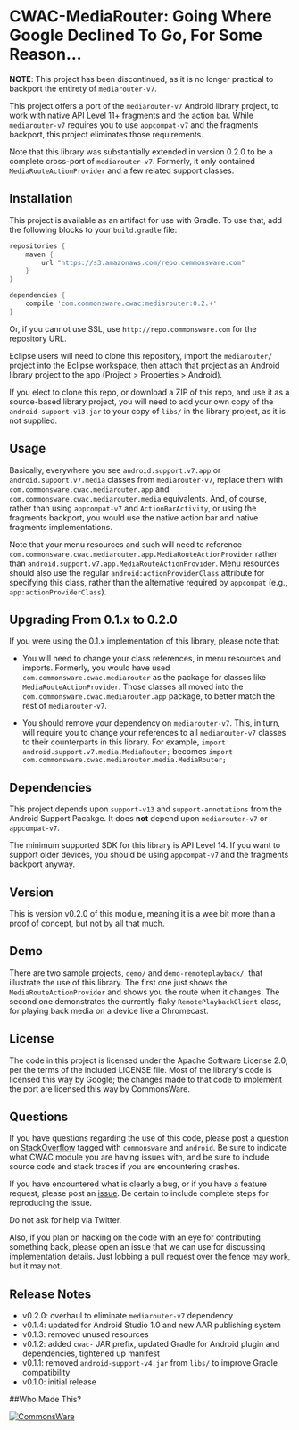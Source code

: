 # CWAC-MediaRouter: Going Where Google Declined To Go, For Some Reason...

**NOTE**: This project has been discontinued, as it is no longer practical
to backport the entirety of `mediarouter-v7`.

This project offers a port of the `mediarouter-v7` Android
library project, to work with
native API Level 11+ fragments and the action bar. While `mediarouter-v7`
requires you to use `appcompat-v7` and the fragments backport,
this project eliminates those requirements.

Note that this library was substantially extended in version 0.2.0 to
be a complete cross-port of `mediarouter-v7`. Formerly, it only contained
`MediaRouteActionProvider` and a few related support classes.

## Installation

This project is available as
an artifact for use with Gradle. To use that, add the following
blocks to your `build.gradle` file:

```groovy
repositories {
    maven {
        url "https://s3.amazonaws.com/repo.commonsware.com"
    }
}

dependencies {
    compile 'com.commonsware.cwac:mediarouter:0.2.+'
}
```

Or, if you cannot use SSL, use `http://repo.commonsware.com` for the repository
URL.

Eclipse users will need to clone this repository, import the `mediarouter/` project
into the Eclipse workspace, then attach that project as an Android library project
to the app (Project > Properties > Android).

If you elect to clone this repo, or download a ZIP of this repo, and use it
as a source-based library project, you will need to add your own copy of the
`android-support-v13.jar` to your copy of `libs/` in the library project, as it
is not supplied.

## Usage

Basically, everywhere you see `android.support.v7.app` or
`android.support.v7.media` classes from `mediarouter-v7`, replace them
with `com.commonsware.cwac.mediarouter.app` and
`com.commonsware.cwac.mediarouter.media` equivalents.
And, of course, rather than using `appcompat-v7` and `ActionBarActivity`,
or using the fragments backport, you would use the native action bar
and native fragments implementations.

Note that your menu resources and such will need to reference
`com.commonsware.cwac.mediarouter.app.MediaRouteActionProvider` rather than
`android.support.v7.app.MediaRouteActionProvider`. Menu resources should also
use the regular `android:actionProviderClass` attribute for specifying this class,
rather than the alternative required by `appcompat` (e.g., `app:actionProviderClass`).

## Upgrading From 0.1.x to 0.2.0

If you were using the 0.1.x implementation of this library, please note
that:

- You will need to change your class references, in menu resources
and imports. Formerly, you would have used `com.commonsware.cwac.mediarouter`
as the package for classes like `MediaRouteActionProvider`. Those classes
all moved into the `com.commonsware.cwac.mediarouter.app` package, to
better match the rest of `mediarouter-v7`.

- You should remove your dependency on `mediarouter-v7`. This, in turn,
will require you to change your references to all `mediarouter-v7`
classes to their counterparts in this library. For example, 
`import android.support.v7.media.MediaRouter;` becomes
`import com.commonsware.cwac.mediarouter.media.MediaRouter;`

## Dependencies

This project depends upon `support-v13` and `support-annotations` from
the Android Support Pacakge. It does **not** depend upon `mediarouter-v7`
or `appcompat-v7`.

The minimum supported SDK for this library is API Level 14. If you want to support
older devices, you should be using `appcompat-v7` and the fragments backport anyway.

## Version

This is version v0.2.0 of this module, meaning it is a wee bit more than a proof
of concept, but not by all that much.

## Demo

There are two sample projects, `demo/` and `demo-remoteplayback/`, that illustrate
the use of this library. The first one just shows the `MediaRouteActionProvider` and
shows you the route when it changes. The second one demonstrates the currently-flaky
`RemotePlaybackClient` class, for playing back media on a device like a Chromecast.

## License

The code in this project is licensed under the Apache
Software License 2.0, per the terms of the included LICENSE
file. Most of the library's code is licensed this way by Google; the changes
made to that code to implement the port are licensed this way by CommonsWare.

## Questions

If you have questions regarding the use of this code, please post a question
on [StackOverflow](http://stackoverflow.com/questions/ask) tagged with `commonsware` and `android`. Be sure to indicate
what CWAC module you are having issues with, and be sure to include source code 
and stack traces if you are encountering crashes.

If you have encountered what is clearly a bug, or if you have a feature request,
please post an [issue](https://github.com/commonsguy/cwac-mediarouter/issues).
Be certain to include complete steps for reproducing the issue.

Do not ask for help via Twitter.

Also, if you plan on hacking
on the code with an eye for contributing something back,
please open an issue that we can use for discussing
implementation details. Just lobbing a pull request over
the fence may work, but it may not.

## Release Notes

- v0.2.0: overhaul to eliminate `mediarouter-v7` dependency
- v0.1.4: updated for Android Studio 1.0 and new AAR publishing system
- v0.1.3: removed unused resources
- v0.1.2: added `cwac-` JAR prefix, updated Gradle for Android plugin and dependencies, tightened up manifest
- v0.1.1: removed `android-support-v4.jar` from `libs/` to improve Gradle compatibility
- v0.1.0: initial release

##Who Made This?

<a href="https://commonsware.com">![CommonsWare](http://commonsware.com/images/logo.png)</a>


